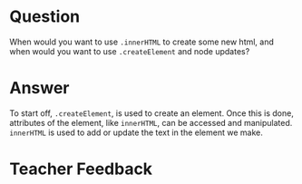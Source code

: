 # Question

When would you want to use `.innerHTML` to create some new html, and when would you want to use `.createElement` and node updates?

# Answer

To start off, `.createElement`, is used to create an element. Once this is done, attributes of the element, like `innerHTML`, can be accessed and manipulated. `innerHTML` is used to add or update the text in the element we make.

# Teacher Feedback
